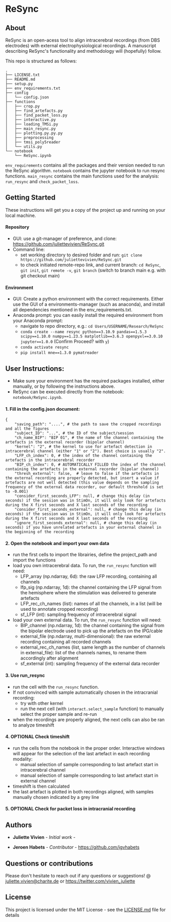 # ReSync

## About
ReSync is an open-acess tool to align intracerebral recordings (from DBS electrodes) with external electrophysiological recordings. A manuscript describing ReSync's functionality and methodology will (hopefully) follow.

This repo is structured as follows: 

```
.
├── LICENSE.txt
├── README.md
├── setup.py
├── env_requirements.txt
├── config
│   └── config.json
├── functions
│   ├── crop.py
│   ├── find_artefacts.py
│   ├── find_packet_loss.py
│   ├── interactive.py
│   ├── loading_TMSi.py
│   ├── main_resync.py
│   ├── plotting.py.py.py
│   ├── preprocessing
│   ├── tmsi_poly5reader
│   └── utils.py
└── notebook
    └── ReSync.ipynb

```
```env_requirements``` contains all the packages and their version needed to run the ReSync algorithm.
```notebook``` contains the jupyter notebook to run resync functions. ```main_resync``` contains the main functions used for the analysis: ```run_resync``` and ```check_packet_loss```.

## Getting Started

These instructions will get you a copy of the project up and running on your local machine. 

#### Repository
* GUI: use a git-manager of preference, and clone: https://github.com/juliettevivien/ReSync.git
* Command line:
    - set working directory to desired folder and run: ```git clone https://github.com/juliettevivien/ReSync.git```
    - to check initiated remote-repo link, and current branch: ```cd ReSync```, ```git init```, ```git remote -v```, ```git branch``` (switch to branch main e.g. with git checkout main)

#### Environment
* GUI: Create a python environment with the correct requirements. Either use the GUI of a environments-manager (such as anaconda), and install all dependencies mentioned in the env_requirements.txt.
* Anaconda prompt: you can easily install the required environment from your Anaconda prompt:
    - navigate to repo directory, e.g.: ```cd Users/USERNAME/Research/ReSync```
    - ```conda create --name resync python==3.10.9 pandas==1.5.3 scipy==1.10.0 numpy==1.23.5 matplotlib==3.6.3 openpyxl==3.0.10 jupyter==1.0.0``` (Confirm Proceed? with ```y```)
    - ```conda activate resync```
    - ```pip install mne==1.3.0 pymatreader```


## User Instructions:

* Make sure your environment has the required packages installed, either manually, or by following the instructions above.
* ReSync can be executed directly from the notebook: ```notebook/ReSync.ipynb```.

#### 1. Fill in the config.json document:
```
{
    "saving_path": "....", # the path to save the cropped recordings and all the figures 
    "subject_ID": "...", # the ID of the subject/session
    "ch_name_BIP": "BIP 01", # the name of the channel containing the artefacts in the external recorder (bipolar channel)
    "kernel": "2", # the kernel to use for artefact detection in intracerebral channel (either "1" or "2"). Best choice is usually "2".
    "LFP_ch_index": 0, # the index of the channel containing the artefacts in the intracerebral recorder
    "BIP_ch_index": 0, # AUTOMATICALLY FILLED the index of the channel containing the artefacts in the external recorder (bipolar channel)
    "thresh_external": false,  # leave to false if the artefacts in the external recording are properly detected, but insert a value if artefacts are not well detected (this value depends on the sampling frequency of the external data recorder, our default threshold is set to -0.001)
    "consider_first_seconds_LFP": null, # change this delay (in seconds) if the session was in StimOn, it will only look for artefacts during the X first seconds and X last seconds of the recording
    "consider_first_seconds_external": null, # change this delay (in seconds) if the session was in StimOn, it will only look for artefacts during the X first seconds and X last seconds of the recording 
    "ignore_first_seconds_external": null, # change this delay (in seconds) if you have unrelated artefacts in your external channel in the beginning of the recording
```

#### 2. Open the notebook and import your own data
* run the first cells to import the librairies, define the project_path and import the functions
* load you own intracerebral data. To run, the ```run_resync``` function will need:
    - LFP_array (np.ndarray, 6d): the raw LFP recording, containing all channels
    - lfp_sig (np.ndarray, 1d): the channel containing the LFP signal from the hemisphere where the stimulation was delivered to generate artefacts
    - LFP_rec_ch_names (list): names of all the channels, in a list (will be used to annotate cropped recording)
    - sf_LFP (int): sampling frequency of intracerebral signal
* load your own external data. To run, the ```run_resync``` function will need:
    - BIP_channel (np.ndarray, 1d): the channel containing the signal from the bipolar electrode used to pick up the artefacts on the IPG/cable
    - external_file (np.ndarray, multi-dimensional): the raw external recording containing all recorded channels
    - external_rec_ch_names (list, same length as the number of channels in external_file): list of the channels names, to rename them accordingly after alignment
    - sf_external (int): sampling frequency of the external data recorder

#### 3. Use run_resync
* run the cell with the ```run_resync``` function.
* If not convinced with sample automatically chosen in the intracranial recording:
     - try with other kernel
     - run the next cell (with ```interact.select_sample``` function) to manually select the proper sample and re-run
* when the recordings are properly aligned, the next cells can also be ran to analyze timeshift

#### 4. OPTIONAL Check timeshift
* run the cells from the notebook in the proper order. Interactive windows will appear for the selection of the last artefact in each recording modality:
    - manual selection of sample corresponding to last artefact start in intracerebral channel
    - manual selection of sample corresponding to last artefact start in external channel
* timeshift is then calculated
* the last artefact is plotted in both recordings aligned, with samples manually chosen indicated by a grey line

#### 5. OPTIONAL Check for packet loss in intracranial recording

## Authors

* **Juliette Vivien** - *Initial work* -

* **Jeroen Habets** - *Contributor* - https://github.com/jgvhabets

## Questions or contributions
Please don't hesitate to reach out if any questions or suggestions! @ juliette.vivien@charite.de  or https://twitter.com/vivien_juliette


## License

This project is licensed under the MIT License - see the [LICENSE.md](LICENSE.md) file for details

